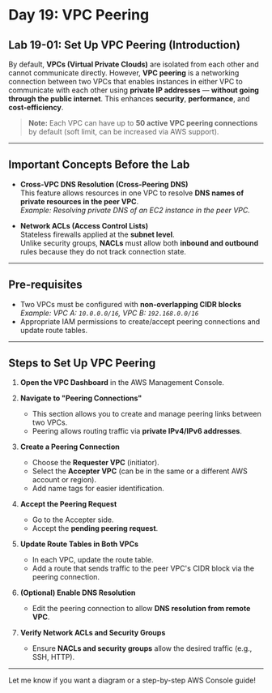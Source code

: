 # Day 19: VPC Peering

## Lab 19-01: Set Up VPC Peering (Introduction)

By default, **VPCs (Virtual Private Clouds)** are isolated from each other and cannot communicate directly. However, **VPC peering** is a networking connection between two VPCs that enables instances in either VPC to communicate with each other using **private IP addresses** — **without going through the public internet**. This enhances **security**, **performance**, and **cost-efficiency**.  
> **Note:** Each VPC can have up to **50 active VPC peering connections** by default (soft limit, can be increased via AWS support).

---

## Important Concepts Before the Lab

- **Cross-VPC DNS Resolution (Cross-Peering DNS)**  
  This feature allows resources in one VPC to resolve **DNS names of private resources in the peer VPC**.  
  _Example: Resolving private DNS of an EC2 instance in the peer VPC._

- **Network ACLs (Access Control Lists)**  
  Stateless firewalls applied at the **subnet level**.  
  Unlike security groups, **NACLs** must allow both **inbound and outbound** rules because they do not track connection state.

---

## Pre-requisites

- Two VPCs must be configured with **non-overlapping CIDR blocks**  
  _Example: VPC A: `10.0.0.0/16`, VPC B: `192.168.0.0/16`_
- Appropriate IAM permissions to create/accept peering connections and update route tables.

---

## Steps to Set Up VPC Peering

1. **Open the VPC Dashboard** in the AWS Management Console.

2. **Navigate to "Peering Connections"**  
   - This section allows you to create and manage peering links between two VPCs.
   - Peering allows routing traffic via **private IPv4/IPv6 addresses**.

3. **Create a Peering Connection**
   - Choose the **Requester VPC** (initiator).
   - Select the **Accepter VPC** (can be in the same or a different AWS account or region).
   - Add name tags for easier identification.

4. **Accept the Peering Request**
   - Go to the Accepter side.
   - Accept the **pending peering request**.

5. **Update Route Tables in Both VPCs**
   - In each VPC, update the route table.
   - Add a route that sends traffic to the peer VPC's CIDR block via the peering connection.

6. **(Optional) Enable DNS Resolution**
   - Edit the peering connection to allow **DNS resolution from remote VPC**.

7. **Verify Network ACLs and Security Groups**
   - Ensure **NACLs and security groups** allow the desired traffic (e.g., SSH, HTTP).

---

Let me know if you want a diagram or a step-by-step AWS Console guide!

